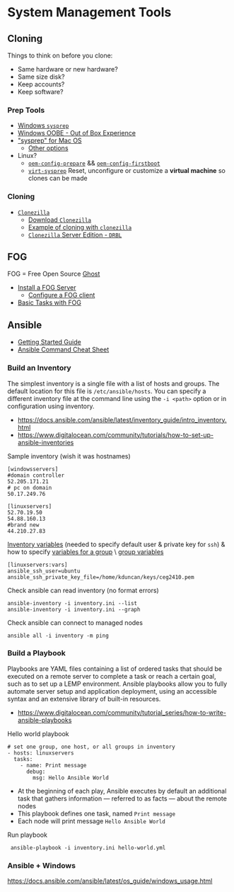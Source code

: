 # System Management Tools

## Cloning

Things to think on before you clone:
- Same hardware or new hardware?
- Same size disk?
- Keep accounts?
- Keep software?

### Prep Tools

- [Windows `sysprep`](https://www.iperiusbackup.net/en/sysprep-cloning-and-deployment-of-windows-installations/)
- [Windows OOBE - Out of Box Experience](https://learn.microsoft.com/en-us/windows-hardware/customize/desktop/customize-oobe)
- ["sysprep" for Mac OS](https://www.mosandl.eu/en/2013/04/16/sysprep-for-mac-osx/)
    - [Other options](https://www.itninja.com/blog/view/sysprep-for-mac-images)
- Linux?
    - [`oem-config-prepare`](https://manpages.ubuntu.com/manpages/bionic/man8/oem-config-prepare.8.html) && [`oem-config-firstboot`](https://manpages.ubuntu.com/manpages/focal/man8/oem-config-firstboot.8.html)
    - [`virt-sysprep`](https://manpages.ubuntu.com/manpages/kinetic/en/man1/virt-sysprep.1.html) Reset, unconfigure or customize a **virtual machine** so clones can be made

### Cloning

- [`Clonezilla`](https://clonezilla.org/)
    - [Download `Clonezilla`](https://clonezilla.org/downloads.php)
    - [Example of cloning with `clonezilla`](https://pureinfotech.com/clone-windows-10-drive-clonezilla/)
    - [`Clonezilla` Server Edition - `DRBL`](https://clonezilla.org/clonezilla-SE/)

## FOG

FOG = Free Open Source [Ghost](https://en.wikipedia.org/wiki/Ghost_(disk_utility))
- [Install a FOG Server](https://docs.fogproject.org/en/latest/installation/server/install-fog-server/)
    - [Configure a FOG client](https://docs.fogproject.org/en/latest/installation/client/install-fog-client/)
- [Basic Tasks with FOG](https://docs.fogproject.org/en/latest/kb/how-tos/capture-an-image/)

## Ansible

- [Getting Started Guide](https://docs.ansible.com/ansible/latest/getting_started/index.html)
- [Ansible Command Cheat Sheet](https://www.digitalocean.com/community/cheatsheets/how-to-use-ansible-cheat-sheet-guide)

### Build an Inventory

The simplest inventory is a single file with a list of hosts and groups. The default location for this file is `/etc/ansible/hosts`. You can specify a different inventory file at the command line using the `-i <path>` option or in configuration using inventory.

- https://docs.ansible.com/ansible/latest/inventory_guide/intro_inventory.html 
- https://www.digitalocean.com/community/tutorials/how-to-set-up-ansible-inventories

Sample inventory (wish it was hostnames)
```
[windowsservers]
#domain controller
52.205.171.21
# pc on domain
50.17.249.76

[linuxservers]
52.70.19.50
54.88.160.13
#brand new
44.210.27.83
```

[Inventory variables](https://docs.ansible.com/ansible/latest/inventory_guide/intro_inventory.html#connecting-to-hosts-behavioral-inventory-parameters) (needed to specify default user & private key for `ssh`) & how to specify [variables for a group](https://www.cyberciti.biz/faq/define-ssh-key-per-host-using-ansible_ssh_private_key_file/) \ [group variables](https://docs.ansible.com/ansible/latest/inventory_guide/intro_inventory.html#assigning-a-variable-to-many-machines-group-variables)
```
[linuxservers:vars]
ansible_ssh_user=ubuntu
ansible_ssh_private_key_file=/home/kduncan/keys/ceg2410.pem
```

Check ansible can read inventory (no format errors)
```
ansible-inventory -i inventory.ini --list
ansible-inventory -i inventory.ini --graph
```

Check ansible can connect to managed nodes
```
ansible all -i inventory -m ping
```

### Build a Playbook

Playbooks are YAML files containing a list of ordered tasks that should be executed on a remote server to complete a task or reach a certain goal, such as to set up a LEMP environment. Ansible playbooks allow you to fully automate server setup and application deployment, using an accessible syntax and an extensive library of built-in resources.

- https://www.digitalocean.com/community/tutorial_series/how-to-write-ansible-playbooks

Hello world playbook
```
# set one group, one host, or all groups in inventory
- hosts: linuxservers
  tasks:
    - name: Print message
      debug:
        msg: Hello Ansible World
```
- At the beginning of each play, Ansible executes by default an additional task that gathers information — referred to as facts — about the remote nodes
- This playbook defines one task, named `Print message`
- Each node will print message `Hello Ansible World`

Run playbook
```
 ansible-playbook -i inventory.ini hello-world.yml
```

### Ansible + Windows

https://docs.ansible.com/ansible/latest/os_guide/windows_usage.html

